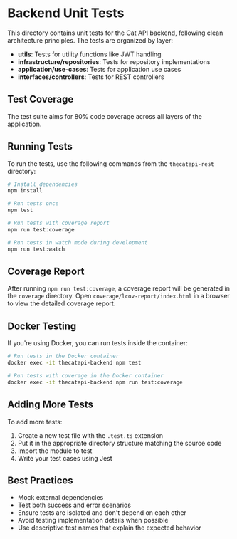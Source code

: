 # Backend Unit Tests

This directory contains unit tests for the Cat API backend, following clean architecture principles. The tests are organized by layer:

- **utils**: Tests for utility functions like JWT handling
- **infrastructure/repositories**: Tests for repository implementations
- **application/use-cases**: Tests for application use cases
- **interfaces/controllers**: Tests for REST controllers

## Test Coverage

The test suite aims for 80% code coverage across all layers of the application.

## Running Tests

To run the tests, use the following commands from the `thecatapi-rest` directory:

```bash
# Install dependencies
npm install

# Run tests once
npm test

# Run tests with coverage report
npm run test:coverage

# Run tests in watch mode during development
npm run test:watch
```

## Coverage Report

After running `npm run test:coverage`, a coverage report will be generated in the `coverage` directory. Open `coverage/lcov-report/index.html` in a browser to view the detailed coverage report.

## Docker Testing

If you're using Docker, you can run tests inside the container:

```bash
# Run tests in the Docker container
docker exec -it thecatapi-backend npm test

# Run tests with coverage in the Docker container
docker exec -it thecatapi-backend npm run test:coverage
```

## Adding More Tests

To add more tests:

1. Create a new test file with the `.test.ts` extension
2. Put it in the appropriate directory structure matching the source code
3. Import the module to test
4. Write your test cases using Jest

## Best Practices

- Mock external dependencies
- Test both success and error scenarios
- Ensure tests are isolated and don't depend on each other
- Avoid testing implementation details when possible
- Use descriptive test names that explain the expected behavior
